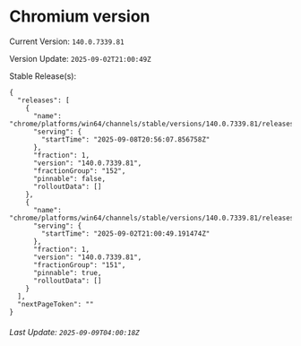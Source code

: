 # Chromium version

Current Version: `140.0.7339.81`

Version Update: `2025-09-02T21:00:49Z`

Stable Release(s):
```
{
  "releases": [
    {
      "name": "chrome/platforms/win64/channels/stable/versions/140.0.7339.81/releases/1757364967",
      "serving": {
        "startTime": "2025-09-08T20:56:07.856758Z"
      },
      "fraction": 1,
      "version": "140.0.7339.81",
      "fractionGroup": "152",
      "pinnable": false,
      "rolloutData": []
    },
    {
      "name": "chrome/platforms/win64/channels/stable/versions/140.0.7339.81/releases/1756846849",
      "serving": {
        "startTime": "2025-09-02T21:00:49.191474Z"
      },
      "fraction": 1,
      "version": "140.0.7339.81",
      "fractionGroup": "151",
      "pinnable": true,
      "rolloutData": []
    }
  ],
  "nextPageToken": ""
}
```

###### Last Update: `2025-09-09T04:00:18Z`
        